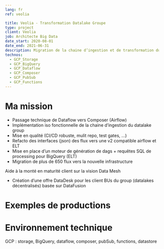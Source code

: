 ```yaml
---
lang: fr
ref: veolia

title: Veolia - Transformation Datalake Groupe
type: project
client: Veolia
job: Architecte Big Data 
date_start: 2020-08-01
date_end: 2021-06-31
description: Migration de la chaine d’ingestion et de transformation du datalake Group
technos:
  - GCP_Storage
  - GCP_BigQuery
  - GCP_Dataflow
  - GCP_Composer
  - GCP_PubSub
  - GCP_Functions
---
```

# Ma mission

- Passage technique de Dataflow vers Composer (Airflow)
- Implémentation iso fonctionnelle de la chaine d’ingestion du datalake group
- Mise en qualité (CI/CD robuste, mulit repo, test gates, …)
- Refacto des interfaces (json) des flux vers une v2 compatible airflow et ELT
- Mise en place d’un moteur de génération de dags + requêtes SQL de processing pour BigQuery (ELT)
- Migration de plus de 650 flux vers la nouvelle infrastructure

Aide à la monté en maturité client sur la vision Data Mesh
- Création d’une offre DataDesk pour les client BUs du group (datalakes décentralisés) basée sur DataFusion

# Exemples de productions

# Environnement technique
GCP : storage, BigQuery, dataflow, composer, pubSub, functions, datastore
